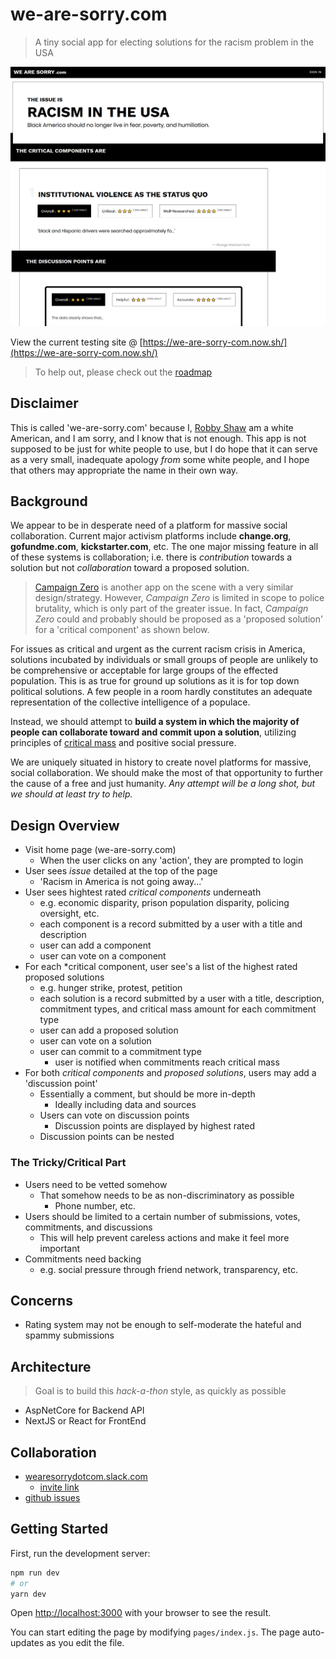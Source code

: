 # we-are-sorry.com

> A tiny social app for electing solutions for the racism problem in the USA

![site mockup](./media/mockup.png)

View the current testing site @ [https://we-are-sorry-com.now.sh/](https://we-are-sorry-com.now.sh/)

> To help out, please check out the [roadmap](./ROADMAP.md)

## Disclaimer

This is called 'we-are-sorry.com' because I, [Robby Shaw](https://github.com/robbynshaw) am a white American, and I am sorry, and I know that is not enough. This app is not supposed to be just for white people to use, but I do hope that it can serve as a very small, inadequate apology _from_ some white people, and I hope that others may appropriate the name in their own way.

## Background

We appear to be in desperate need of a platform for massive social collaboration. Current major activism platforms include **change.org**, **gofundme.com**, **kickstarter.com**, etc. The one major missing feature in all of these systems is collaboration; i.e. there is _contribution_ towards a solution but not _collaboration_ toward a proposed solution.

> [Campaign Zero](https://www.joincampaignzero.org/) is another app on the scene with a very similar design/strategy. However, _Campaign Zero_ is limited in scope to police brutality, which is only part of the greater issue. In fact, _Campaign Zero_ could and probably should be proposed as a 'proposed solution' for a 'critical component' as shown below.

For issues as critical and urgent as the current racism crisis in America, solutions incubated by individuals or small groups of people are unlikely to be comprehensive or acceptable for large groups of the effected population. This is as true for ground up solutions as it is for top down political solutions. A few people in a room hardly constitutes an adequate representation of the collective intelligence of a populace.

Instead, we should attempt to **build a system in which the majority of people can collaborate toward and commit upon a solution**, utilizing principles of [critical mass](<https://en.wikipedia.org/wiki/Critical_mass_(sociodynamics)>) and positive social pressure.

We are uniquely situated in history to create novel platforms for massive, social collaboration. We should make the most of that opportunity to further the cause of a free and just humanity. _Any attempt will be a long shot, but we should at least try to help._

## Design Overview

- Visit home page (we-are-sorry.com)
  - When the user clicks on any 'action', they are prompted to login
- User sees _issue_ detailed at the top of the page
  - 'Racism in America is not going away...'
- User sees hightest rated _critical components_ underneath
  - e.g. economic disparity, prison population disparity, policing oversight, etc.
  - each component is a record submitted by a user with a title and description
  - user can add a component
  - user can vote on a component
- For each \*critical component, user see's a list of the highest rated proposed solutions
  - e.g. hunger strike, protest, petition
  - each solution is a record submitted by a user with a title, description, commitment types, and critical mass amount for each commitment type
  - user can add a proposed solution
  - user can vote on a solution
  - user can commit to a commitment type
    - user is notified when commitments reach critical mass
- For both _critical components_ and _proposed solutions_, users may add a 'discussion point'
  - Essentially a comment, but should be more in-depth
    - Ideally including data and sources
  - Users can vote on discussion points
    - Discussion points are displayed by highest rated
  - Discussion points can be nested

### The Tricky/Critical Part

- Users need to be vetted somehow
  - That somehow needs to be as non-discriminatory as possible
    - Phone number, etc.
- Users should be limited to a certain number of submissions, votes, commitments, and discussions
  - This will help prevent careless actions and make it feel more important
- Commitments need backing
  - e.g. social pressure through friend network, transparency, etc.

## Concerns

- Rating system may not be enough to self-moderate the hateful and spammy submissions

## Architecture

> Goal is to build this _hack-a-thon_ style, as quickly as possible

- AspNetCore for Backend API
- NextJS or React for FrontEnd

## Collaboration

- [wearesorrydotcom.slack.com](https://wearesorrydotcom.slack.com)
  - [invite link](https://join.slack.com/t/wearesorrydotcom/shared_invite/zt-evxer2n8-IKlr_7~Eji~QUlUxS~do1Q)
- [github issues](https://github.com/robbynshaw/we-are-sorry.com/issues)

## Getting Started

First, run the development server:

```bash
npm run dev
# or
yarn dev
```

Open [http://localhost:3000](http://localhost:3000) with your browser to see the result.

You can start editing the page by modifying `pages/index.js`. The page auto-updates as you edit the file.

